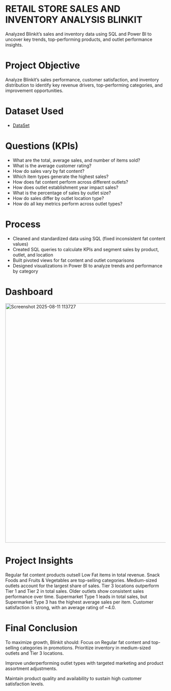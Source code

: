 # RETAIL STORE SALES AND INVENTORY ANALYSIS BLINKIT
Analyzed Blinkit’s sales and inventory data using SQL and Power BI to uncover key trends, top-performing products, and outlet performance insights.

# Project Objective
Analyze Blinkit’s sales performance, customer satisfaction, and inventory distribution to identify key revenue drivers, top-performing categories, and improvement opportunities.

# Dataset Used
- <a href="https://github.com/HrutujaDabhade/-RETAIL-STORE-SALES-AND-INVENTORY-ANALYSIS---blinkit/blob/main/BlinkIT%20Grocery%20Data.xlsx">DataSet</a>

# Questions (KPIs)
- What are the total, average sales, and number of items sold?
- What is the average customer rating?
- How do sales vary by fat content?
- Which item types generate the highest sales?
- How does fat content perform across different outlets?
- How does outlet establishment year impact sales?
- What is the percentage of sales by outlet size?
- How do sales differ by outlet location type?
- How do all key metrics perform across outlet types?

# Process
- Cleaned and standardized data using SQL (fixed inconsistent fat content values)
- Created SQL queries to calculate KPIs and segment sales by product, outlet, and location
- Built pivoted views for fat content and outlet comparisons
- Designed visualizations in Power BI to analyze trends and performance by category

# Dashboard 
<img width="1301" height="749" alt="Screenshot 2025-08-11 113727" src="https://github.com/user-attachments/assets/92b0d5ab-6d05-4974-8b89-b1595054ea6a" />

# Project Insights
Regular fat content products outsell Low Fat items in total revenue.
Snack Foods and Fruits & Vegetables are top-selling categories.
Medium-sized outlets account for the largest share of sales.
Tier 3 locations outperform Tier 1 and Tier 2 in total sales.
Older outlets show consistent sales performance over time.
Supermarket Type 1 leads in total sales, but Supermarket Type 3 has the highest average sales per item.
Customer satisfaction is strong, with an average rating of ~4.0.

# Final Conclusion
To maximize growth, Blinkit should:
Focus on Regular fat content and top-selling categories in promotions.
Prioritize inventory in medium-sized outlets and Tier 3 locations.

Improve underperforming outlet types with targeted marketing and product assortment adjustments.

Maintain product quality and availability to sustain high customer satisfaction levels.
